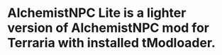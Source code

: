 
# AlchemistNPC Lite is a lighter version of AlchemistNPC mod for Terraria with installed tModloader.

